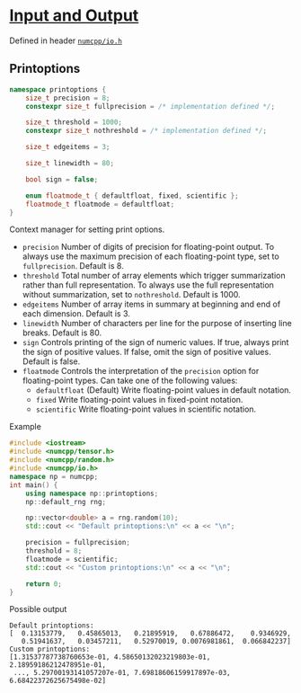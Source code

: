 # [Input and Output](readme.md)

Defined in header [`numcpp/io.h`](/include/numcpp/io.h)

## Printoptions

```cpp
namespace printoptions {
    size_t precision = 8;
    constexpr size_t fullprecision = /* implementation defined */;

    size_t threshold = 1000;
    constexpr size_t nothreshold = /* implementation defined */;

    size_t edgeitems = 3;

    size_t linewidth = 80;

    bool sign = false;

    enum floatmode_t { defaultfloat, fixed, scientific };
    floatmode_t floatmode = defaultfloat;
}
```

Context manager for setting print options.

* `precision` Number of digits of precision for floating-point output. To always use the maximum precision of each floating-point type, set to `fullprecision`. Default is 8.
* `threshold` Total number of array elements which trigger summarization rather than full representation. To always use the full representation without summarization, set to `nothreshold`. Default is 1000.
* `edgeitems` Number of array items in summary at beginning and end of each dimension. Default is 3.
* `linewidth` Number of characters per line for the purpose of inserting line breaks. Default is 80.
* `sign` Controls printing of the sign of numeric values. If true, always print the sign of positive values. If false, omit the sign of positive values. Default is false.
* `floatmode` Controls the interpretation of the `precision` option for floating-point types. Can take one of the following values:
  * `defaultfloat` (Default) Write floating-point values in default notation.
  * `fixed` Write floating-point values in fixed-point notation.
  * `scientific` Write floating-point values in scientific notation.

Example

```cpp
#include <iostream>
#include <numcpp/tensor.h>
#include <numcpp/random.h>
#include <numcpp/io.h>
namespace np = numcpp;
int main() {
    using namespace np::printoptions;
    np::default_rng rng;

    np::vector<double> a = rng.random(10);
    std::cout << "Default printoptions:\n" << a << "\n";

    precision = fullprecision;
    threshold = 8;
    floatmode = scientific;
    std::cout << "Custom printoptions:\n" << a << "\n";

    return 0;
}
```

Possible output

```
Default printoptions:
[  0.13153779,   0.45865013,   0.21895919,   0.67886472,    0.9346929, 
   0.51941637,   0.03457211,   0.52970019, 0.0076981861,  0.066842237]
Custom printoptions:
[1.31537787738760653e-01, 4.58650132023219803e-01, 2.18959186212478951e-01, 
 ..., 5.29700193141057207e-01, 7.69818606159917897e-03, 6.68422372625675498e-02]
 ```

